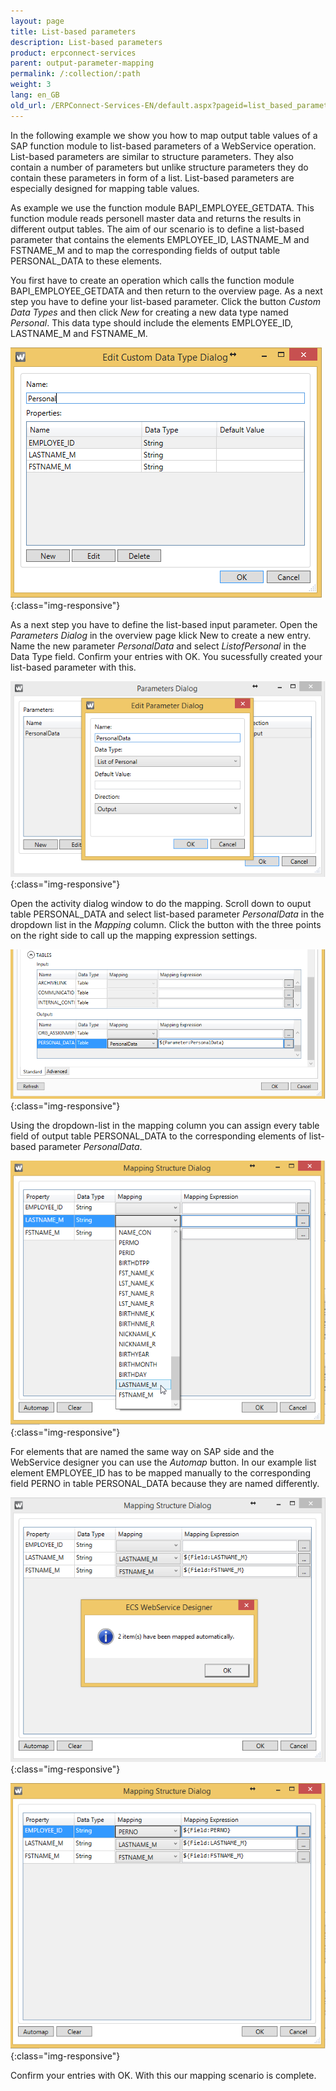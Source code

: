 ```yaml
---
layout: page
title: List-based parameters
description: List-based parameters
product: erpconnect-services
parent: output-parameter-mapping
permalink: /:collection/:path
weight: 3
lang: en_GB
old_url: /ERPConnect-Services-EN/default.aspx?pageid=list_based_parameters
---
```

In the following example we show you how to map output table values of a SAP function module to list-based parameters of a WebService operation. List-based parameters are similar to structure parameters. They also contain a number of parameters but unlike structure parameters they do contain these parameters in form of a list. List-based parameters are especially designed for mapping table values. 

As example we use the function module BAPI_EMPLOYEE_GETDATA. This function module reads personell master data and returns the results in different output tables. 
The aim of our scenario is to define a list-based parameter that contains the elements EMPLOYEE_ID, LASTNAME_M and FSTNAME_M and to map the corresponding fields of output table PERSONAL_DATA to these elements.
  
You first have to create an operation which calls the function module  BAPI_EMPLOYEE_GETDATA and then return to the overview page. As a next step you have to define your list-based parameter. Click the button *Custom Data Types* and then click *New* for creating a new data type named *Personal*. This data type should include the elements EMPLOYEE_ID, LASTNAME_M and  FSTNAME_M.

![WSD-MappingListMappingOutput1](/img/content/WSD-MappingListMappingOutput1.png){:class="img-responsive"}

As a next step you have to define the list-based input parameter. Open the *Parameters Dialog* in the overview page klick New to create a new entry. Name the new parameter *PersonalData* and select *ListofPersonal* in the Data Type field. Confirm your entries with OK. You sucessfully created your list-based parameter with this. 

![WSD-MappingListMappingOutput2](/img/content/WSD-MappingListMappingOutput2.png){:class="img-responsive"}

Open the activity dialog window to do the mapping. Scroll down to ouput table PERSONAL_DATA and select list-based parameter *PersonalData* in the dropdown list in the *Mapping* column.  Click the button with the three points on the right side to call up the mapping expression settings.    

![WSD-MappingListMappingOutput3](/img/content/WSD-MappingListMappingOutput3.png){:class="img-responsive"}

Using the dropdown-list in the mapping column you can assign every table field of output table PERSONAL_DATA to the corresponding elements of list-based parameter *PersonalData*. 

![WSD-MappingListMappingOutput4](/img/content/WSD-MappingListMappingOutput4.png){:class="img-responsive"}

For elements that are named the same way on SAP side and the WebService designer you can use the *Automap* button. In our example list element EMPLOYEE_ID has to be  mapped manually to the corresponding field PERNO in table PERSONAL_DATA because they are named differently.

![WSD-MappingListMappingOutput5](/img/content/WSD-MappingListMappingOutput5.png){:class="img-responsive"}

![WSD-MappingListMappingOutput6](/img/content/WSD-MappingListMappingOutput6.png){:class="img-responsive"}

Confirm your entries with OK. With this our mapping scenario is complete.